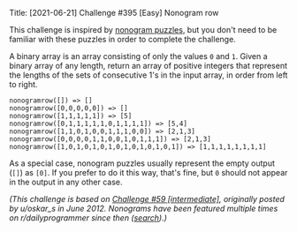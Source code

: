 Title: [2021-06-21] Challenge #395 [Easy] Nonogram row

This challenge is inspired by [nonogram puzzles](https://en.wikipedia.org/wiki/Nonogram#Example), but you don't need to be familiar with these puzzles in order to complete the challenge.

A binary array is an array consisting of only the values `0` and `1`. Given a binary array of any length, return an array of positive integers that represent the lengths of the sets of consecutive 1's in the input array, in order from left to right.

    nonogramrow([]) => []
    nonogramrow([0,0,0,0,0]) => []
    nonogramrow([1,1,1,1,1]) => [5]
    nonogramrow([0,1,1,1,1,1,0,1,1,1,1]) => [5,4]
    nonogramrow([1,1,0,1,0,0,1,1,1,0,0]) => [2,1,3]
    nonogramrow([0,0,0,0,1,1,0,0,1,0,1,1,1]) => [2,1,3]
    nonogramrow([1,0,1,0,1,0,1,0,1,0,1,0,1,0,1]) => [1,1,1,1,1,1,1,1]

As a special case, nonogram puzzles usually represent the empty output (`[]`) as `[0]`. If you prefer to do it this way, that's fine, but `0` should not appear in the output in any other case.

*(This challenge is based on [Challenge #59 [intermediate]](https://www.reddit.com/r/dailyprogrammer/comments/uh03h/622012_challenge_59_intermediate/), originally posted by u/oskar_s in June 2012. Nonograms have been featured multiple times on r/dailyprogrammer since then ([search](https://www.reddit.com/r/dailyprogrammer/search?q=nonogram&restrict_sr=1)).)*